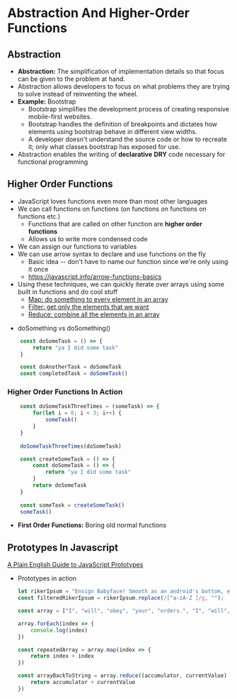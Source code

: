 # Abstraction And Higher-Order Functions
## Abstraction
- **Abstraction:** The simplification of implementation details so that focus can be given to the problem at hand.
- Abstraction allows developers to focus on what problems they are trying to solve instead of reinventing the wheel.
- **Example:** Bootstrap
    - Bootstrap simplifies the development process of creating responsive mobile-first websites.
    - Bootstrap handles the definition of breakpoints and dictates how elements using bootstrap behave in different view widths.
    - A developer doesn't understand the source code or how to recreate it; only what classes bootstrap has exposed for use.
- Abstraction enables the writing of **declarative** **DRY** code necessary for functional programming

## Higher Order Functions
* JavaScript loves functions even more than most other languages
* We can call functions on functions (on functions on functions on functions etc.)
    * Functions that are called on other function are **higher order functions**
    * Allows us to write more condensed code
* We can assign our functions to variables
* We can use arrow syntax to declare and use functions on the fly
    * Basic idea -- don't have to name our function since we're only using it once
    * https://javascript.info/arrow-functions-basics
* Using these techniques, we can quickly iterate over arrays using some built in functions and do cool stuff
    * [Map: do something to every element in an array](https://developer.mozilla.org/en-US/docs/Web/JavaScript/Reference/Global_Objects/Array/map)
    * [Filter: get only the elements that we want](https://developer.mozilla.org/en-US/docs/Web/JavaScript/Reference/Global_Objects/Array/filter)
    * [Reduce: combine all the elements in an array](https://developer.mozilla.org/en-US/docs/Web/JavaScript/Reference/Global_Objects/Array/reduce)
- doSomething vs doSomething()
```javascript
    const doSomeTask = () => {
    	return "ya I did some task"
    }

    const doAnotherTask = doSomeTask
    const completedTask = doSomeTask()
```

### Higher Order Functions In Action
```javascript
    const doSomeTaskThreeTimes = (someTask) => {
    	for(let i = 0; i < 3; i++) {
    		someTask()
    	}
    }
  
    doSomeTaskThreeTimes(doSomeTask)

    const createSomeTask = () => {
    	const doSomeTask = () => {
    		return "ya I did some task"
    	}
    	return doSomeTask
    }
    
    const someTask = createSomeTask()
    someTask()
```

- **First Order Functions:** Boring old normal functions

## Prototypes In Javascript

[A Plain English Guide to JavaScript Prototypes](http://sporto.github.io/blog/2013/02/22/a-plain-english-guide-to-javascript-prototypes/)

- Prototypes in action

    ```javascript
    let rikerIpsum = "Ensign Babyface! Smooth as an android's bottom, eh, Data? The unexpected is our normal routine. We could cause a diplomatic crisis. Take the ship into the Neutral Zone When has justice ever been as simple as a rule book? You did exactly what you had to do. You considered all your options, you tried every alternative and then you made the hard choice.";
    const filteredRikerIpsum = rikerIpsum.replace(/[^a-zA-Z ]/g, "");

    const array = ["I", "will", "obey", "your", "orders.", "I", "will", "serve", "this", "ship", "as", "First", "Officer.", "And", "in", "an", "attack", "against", "the", "Enterprise,", "I", "will", "die", "with", "this", "crew.", "But", "I", "will", "not", "break", "my", "oath", "of", "loyalty", "to", "Starfleet."]

    array.forEach(index => {
    	console.log(index)
    })

    const repeatedArray = array.map(index => {
    	return index + index
    })

    const arrayBackToString = array.reduce((accumulator, currentValue) => {
    	return accumulator + currentValue
    })
    ```
